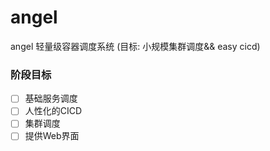 # angel
angel  轻量级容器调度系统 (目标: 小规模集群调度&amp;&amp; easy cicd)

### 阶段目标
- [ ] 基础服务调度
- [ ] 人性化的CICD
- [ ] 集群调度
- [ ] 提供Web界面             
